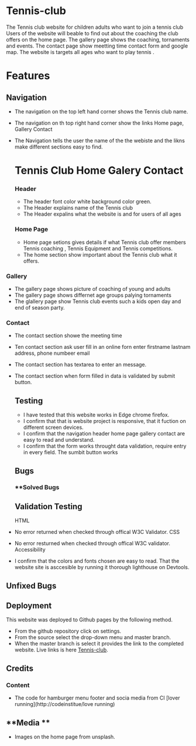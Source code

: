 # Tennis-club
The  Tennis club website for children adults who want to join a tennis club
Users of the website will beable to find out about the coaching the club offers
on the home page. The gallery page shows the coaching, tornaments and events.
The contact page show meetting time  contact form and google map. The website
is targets all ages who want to play tennis .

# **Features**
## **Navigation**
* The navigation on the top left hand corner shows the  Tennis club name.
* The navigation on th  top right hand corner show the links Home page, Gallery
  Contact
* The Navigation  tells the user the name of the the webiste and  the likns
  make different sections easy to find.

  # Tennis Club       Home Galery Contact
  ### **Header**
  * The header font color white background color green.
  * The Header explains name of the Tennis club
  * The Header expalins what the website is and for users of all ages

  ### **Home Page**
  * Home page setions gives details  if what Tennis club offer members
    Tennis coaching , Tennis Equipment and Tennis competitions.
  * The home section show  important about the Tennis club what it offers.

### **Gallery**
 *  The gallery page shows picture of coaching of young and adults
 *  The gallery page shows differnet age groups palying tornaments
 *  The glallery page show Tennis club events such a kids open day
    and end of season party.

### **Contact**  
* The contact section showe the meeting time
*  Ten contact section ask user  fill in an online forn
  enter firstname lastnam address, phone numbeer email
* The contact section has textarea to enter an message.
* The contact section when form filled in data is validated by
  submit button.

  ## **Testing**
  * I have tested that this website works in Edge chrome firefox.
  * I confirm that that is website project is responsive, that it
    fuction on different screen devices.
  * I confirm that the navigation header home page gallery contact
    are easy to read and understand.
  * I confirm that the form works throught data validation, require entry
    in every field. The sumbit button works

  ## **Bugs**
  ### **Solved Bugs





  ## **Validation Testing**
  HTML
* No error returned  when checked through offical W3C Validator.
  CSS
* No error resturned when checked through offical W3C validator.
  Accessibility
* I confirm that the colors and fonts chosen are easy to read. That the
   website site is asccesible by running it thorough lighthouse on Devtools.

## **Unfixed Bugs**


## **Deployment**
This website was deployed to Github pages by the following method.
*  From the github repository click on settings.
*  From the source select the drop-down menu  and master branch.
*  When the master branch is select it provides the link to the
  completed website.
Live links is here [Tennis-club](http://www.tennis-club.com).


## **Credits**

### **Content**
* The code for hamburger menu footer and socia media from CI [lover running](http://codeinstitue/love running)

## **Media **
* Images on the home page from unsplash.


  

  
    
  



    
  
  








 


  
